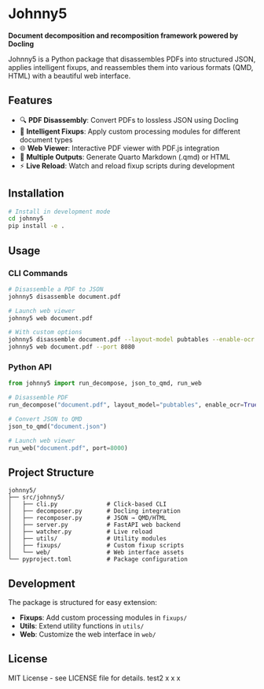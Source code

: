 # Johnny5

**Document decomposition and recomposition framework powered by Docling**

Johnny5 is a Python package that disassembles PDFs into structured JSON, applies intelligent fixups, and reassembles them into various formats (QMD, HTML) with a beautiful web interface.

## Features

- 🔍 **PDF Disassembly**: Convert PDFs to lossless JSON using Docling
- 🔧 **Intelligent Fixups**: Apply custom processing modules for different document types
- 🌐 **Web Viewer**: Interactive PDF viewer with PDF.js integration
- 📝 **Multiple Outputs**: Generate Quarto Markdown (.qmd) or HTML
- ⚡ **Live Reload**: Watch and reload fixup scripts during development

## Installation

```bash
# Install in development mode
cd johnny5
pip install -e .
```

## Usage

### CLI Commands

```bash
# Disassemble a PDF to JSON
johnny5 disassemble document.pdf

# Launch web viewer
johnny5 web document.pdf

# With custom options
johnny5 disassemble document.pdf --layout-model pubtables --enable-ocr --json-dpi 300
johnny5 web document.pdf --port 8080
```

### Python API

```python
from johnny5 import run_decompose, json_to_qmd, run_web

# Disassemble PDF
run_decompose("document.pdf", layout_model="pubtables", enable_ocr=True)

# Convert JSON to QMD
json_to_qmd("document.json")

# Launch web viewer
run_web("document.pdf", port=8000)
```

## Project Structure

```
johnny5/
├── src/johnny5/
│   ├── cli.py              # Click-based CLI
│   ├── decomposer.py       # Docling integration
│   ├── recomposer.py       # JSON → QMD/HTML
│   ├── server.py           # FastAPI web backend
│   ├── watcher.py          # Live reload
│   ├── utils/              # Utility modules
│   ├── fixups/             # Custom fixup scripts
│   └── web/                # Web interface assets
└── pyproject.toml          # Package configuration
```

## Development

The package is structured for easy extension:

- **Fixups**: Add custom processing modules in `fixups/`
- **Utils**: Extend utility functions in `utils/`
- **Web**: Customize the web interface in `web/`

## License

MIT License - see LICENSE file for details.
test2
x
x
x
